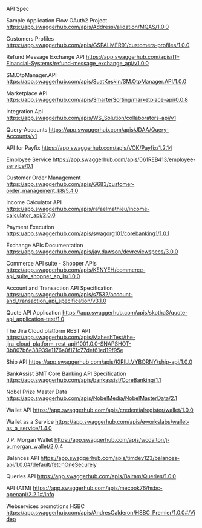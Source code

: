 
API Spec 

Sample Application Flow OAuth2 Project
https://app.swaggerhub.com/apis/AddressValidation/MQAS/1.0.0

Customers Profiles
https://app.swaggerhub.com/apis/GSPALMER91/customers-profiles/1.0.0

Refund Message Exchange API
https://app.swaggerhub.com/apis/IT-Financial-Systems/refund-message_exchange_api/v1.0.0

SM.OtpManager.API
https://app.swaggerhub.com/apis/SuatKeskin/SM.OtpManager.API/1.0.0

Marketplace API
https://app.swaggerhub.com/apis/SmarterSorting/marketplace-api/0.0.8

Integration Api
https://app.swaggerhub.com/apis/WS_Solution/collaborators-api/v1

Query-Accounts
https://app.swaggerhub.com/apis/JDAA/Query-Accounts/v1

API for Payfix
https://app.swaggerhub.com/apis/VOK/Payfix/1.2.14

Employee Service
https://app.swaggerhub.com/apis/061REB413/employee-service/0.1

Customer Order Management
https://app.swaggerhub.com/apis/G683/customer-order_management_k8/5.4.0

Income Calculator API
https://app.swaggerhub.com/apis/rafaelmathieu/income-calculator_api/2.0.0

Payment Execution
https://app.swaggerhub.com/apis/swagorg101/corebanking1/1.0.1

Exchange APIs Documentation
https://app.swaggerhub.com/apis/jay.dawson/devreviewspecs/3.0.0

Commerce API suite - Shopper APIs
https://app.swaggerhub.com/apis/KENYEH/commerce-api_suite_shopper_ap_is/1.0.0

Account and Transaction API Specification
https://app.swaggerhub.com/apis/s7532/account-and_transaction_api_specification/v3.1.0

Quote API Application
https://app.swaggerhub.com/apis/skotha3/quote-api_application-test/1.0

The Jira Cloud platform REST API
https://app.swaggerhub.com/apis/MaheshTest/the-jira_cloud_platform_rest_api/1001.0.0-SNAPSHOT-3b807b6e38939e1176a0f171c77def61ed19f95e

Ship API
https://app.swaggerhub.com/apis/KIRILLVYBORNY/ship-api/1.0.0

BankAssist SMT Core Banking API Specification
https://app.swaggerhub.com/apis/bankassist/CoreBanking/1.1

Nobel Prize Master Data
https://app.swaggerhub.com/apis/NobelMedia/NobelMasterData/2.1

Wallet API
https://app.swaggerhub.com/apis/credentialregister/wallet/1.0.0

Wallet as a Service
https://app.swaggerhub.com/apis/eworkslabs/wallet-as_a_service/1.4.0

J.P. Morgan Wallet
https://app.swaggerhub.com/apis/wcdalton/j-p_morgan_wallet/2.0.4


Balances API
https://app.swaggerhub.com/apis/timdev123/balances-api/1.0.0#/default/fetchOneSecurely

Queries API
https://app.swaggerhub.com/apis/Balram/Queries/1.0.0

API (ATM)
https://app.swaggerhub.com/apis/mecook76/hsbc-openapi/2.2.1#/info

Webservices promotions HSBC
https://app.swaggerhub.com/apis/AndresCalderon/HSBC_Premier/1.0.0#/Video


